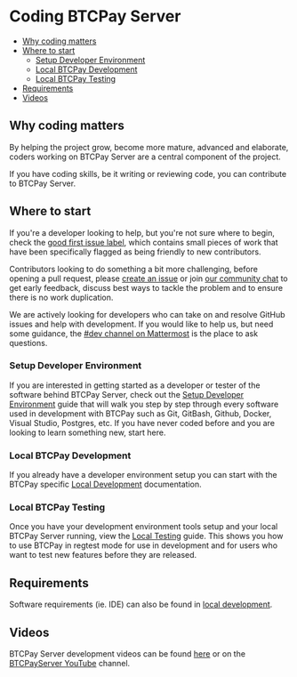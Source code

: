 # Coding BTCPay Server

- [Why coding matters](#why-coding-matters)
- [Where to start](#where-to-start)
   - [Setup Developer Environment](#setup-developer-environment)
   - [Local BTCPay Development](#local-btcpay-development)
   - [Local BTCPay Testing](#local-btcpay-testing)
- [Requirements](#requirements)
- [Videos](#videos)


## Why coding matters

By helping the project grow, become more mature, advanced and elaborate, coders working on BTCPay Server are a central component of the project.

If you have coding skills, be it writing or reviewing code, you can contribute to BTCPay Server.

## Where to start

If you're a developer looking to help, but you're not sure where to begin, check the [good first issue label](https://github.com/btcpayserver/btcpayserver/issues?q=is%3Aissue+is%3Aopen+label%3A%22good+first+issue%22), which contains small pieces of work that have been specifically flagged as being friendly to new contributors.

Contributors looking to do something a bit more challenging, before opening a pull request, please [create an issue](https://github.com/btcpayserver/btcpayserver/issues/new/choose) or join [our community chat](https://chat.btcpayserver.org/) to get early feedback, discuss best ways to tackle the problem and to ensure there is no work duplication.

We are actively looking for developers who can take on and resolve GitHub issues and help with development. If you would like to help us, but need some guidance, the [#dev channel on Mattermost](https://chat.btcpayserver.org/btcpayserver/channels/dev) is the place to ask questions.

### Setup Developer Environment

If you are interested in getting started as a developer or tester of the software behind BTCPay Server, check out the [Setup Developer Environment](./DevCode.md) guide that will walk you step by step through every software used in development with BTCPay such as Git, GitBash, Github, Docker, Visual Studio, Postgres, etc. If you have never coded before and you are looking to learn something new, start here.

### Local BTCPay Development

If you already have a developer environment setup you can start with the BTCPay specific [Local Development](/Development/LocalDevelopment.md) documentation.

### Local BTCPay Testing

Once you have your development environment tools setup and your local BTCPay Server running, view the [Local Testing](./DevTest.md) guide. This shows you how to use BTCPay in regtest mode for use in development and for users who want to test new features before they are released.

## Requirements

Software requirements (ie. IDE) can also be found in [local development](/Development/LocalDevelopment.md#which-ide).

## Videos

BTCPay Server development videos can be found [here](/Development/LocalDevelopment.md#videos) or on the [BTCPayServer YouTube](https://www.youtube.com/channel/UCpG9WL6TJuoNfFVkaDMp9ug) channel.
